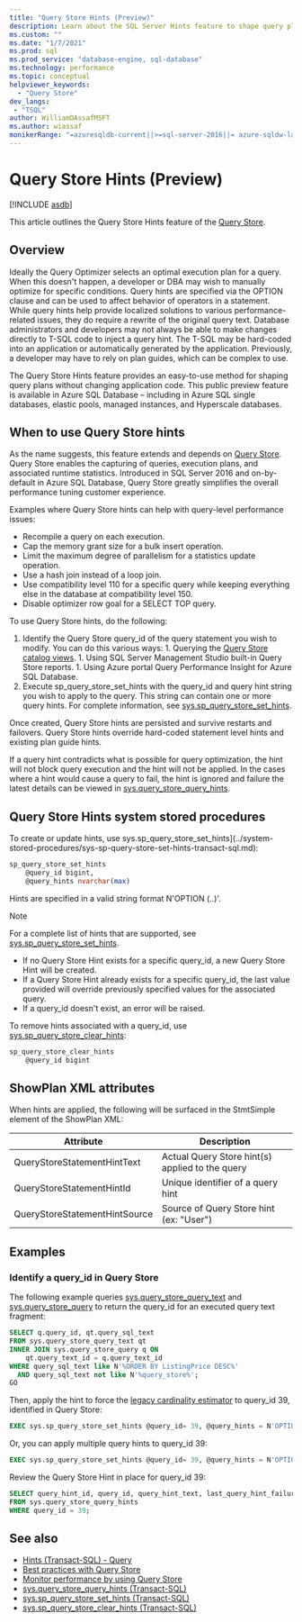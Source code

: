```yaml
---
title: "Query Store Hints (Preview)"
description: Learn about the SQL Server Hints feature to shape query plans without changing application code.
ms.custom: ""
ms.date: "1/7/2021"
ms.prod: sql
ms.prod_service: "database-engine, sql-database"
ms.technology: performance
ms.topic: conceptual
helpviewer_keywords: 
  - "Query Store"
dev_langs:
 - "TSQL"
author: WilliamDAssafMSFT
ms.author: wiassaf
monikerRange: "=azuresqldb-current||>=sql-server-2016||= azure-sqldw-latest||>=sql-server-linux-2017||=azuresqldb-mi-current"
---
```

# Query Store Hints (Preview)
[!INCLUDE [asdb](../../includes/applies-to-version/asdb.md)]

This article outlines the Query Store Hints feature of the [Query Store](monitoring-performance-by-using-the-query-store.md).

## Overview

Ideally the Query Optimizer selects an optimal execution plan for a query. When this doesn't happen, a developer or DBA may wish to manually optimize for specific conditions. Query hints are specified via the OPTION clause and can be used to affect behavior of operators in a statement. While query hints help provide localized solutions to various performance-related issues, they do require a rewrite of the original query text. Database administrators and developers may not always be able to make changes directly to T-SQL code to inject a query hint. The T-SQL may be hard-coded into an application or automatically generated by the application. Previously, a developer may have to rely on plan guides, which can be complex to use.

The Query Store Hints feature provides an easy-to-use method for shaping query plans without changing application code. This public preview feature is available in Azure SQL Database – including in Azure SQL single databases, elastic pools, managed instances, and Hyperscale databases.  

## When to use Query Store hints

As the name suggests, this feature extends and depends on [Query Store](monitoring-performance-by-using-the-query-store.md). Query Store enables the capturing of queries, execution plans, and associated runtime statistics. Introduced in SQL Server 2016 and on-by-default in Azure SQL Database, Query Store greatly simplifies the overall performance tuning customer experience.  

Examples where Query Store hints can help with query-level performance issues:
*    Recompile a query on each execution.
*    Cap the memory grant size for a bulk insert operation.
*    Limit the maximum degree of parallelism for a statistics update operation.
*    Use a hash join instead of a loop join.
*    Use compatibility level 110 for a specific query while keeping everything else in the database at compatibility level 150.
*    Disable optimizer row goal for a SELECT TOP query.

To use Query Store hints, do the following:
1.    Identify the Query Store query_id of the query statement you wish to modify. You can do this various ways: 
    1. Querying the [Query Store catalog views](../system-catalog-views/query-store-catalog-views-transact-sql.md).
    1. Using SQL Server Management Studio built-in Query Store reports.
    1. Using Azure portal Query Performance Insight for Azure SQL Database.
1.    Execute sp_query_store_set_hints with the query_id and query hint string you wish to apply to the query.  This string can contain one or more query hints. For complete information, see [sys.sp_query_store_set_hints](../system-stored-procedures/sys-sp-query-store-set-hints-transact-sql.md).

Once created, Query Store hints are persisted and survive restarts and failovers. Query Store hints override hard-coded statement level hints and existing plan guide hints. 

If a query hint contradicts what is possible for query optimization, the hint will not block query execution and the hint will not be applied. In the cases where a hint would cause a query to fail, the hint is ignored and failure the latest details can be viewed in [sys.query_store_query_hints](../system-catalog-views/sys-query-store-query-hints-transact-sql.md).

## Query Store Hints system stored procedures

To create or update hints, use sys.sp_query_store_set_hints](../system-stored-procedures/sys-sp-query-store-set-hints-transact-sql.md):

```sql
sp_query_store_set_hints
    @query_id bigint,
    @query_hints nvarchar(max)
```
 
Hints are specified in a valid string format N'OPTION (..)'. 

> [!Note]
> For a complete list of hints that are supported, see [sys.sp_query_store_set_hints](../system-stored-procedures/sys-sp-query-store-set-hints-transact-sql.md).

* If no Query Store Hint exists for a specific query_id, a new Query Store Hint will be created. 
* If a Query Store Hint already exists for a specific query_id, the last value provided will override previously specified values for the associated query. 
* If a query_id doesn't exist, an error will be raised. 

To remove hints associated with a query_id, use [sys.sp_query_store_clear_hints](../system-stored-procedures/sys-sp-query-store-clear-hints-transact-sql.md):

```sql
sp_query_store_clear_hints 
    @query_id bigint
```

## ShowPlan XML attributes

When hints are applied, the following will be surfaced in the StmtSimple element of the ShowPlan XML:

|Attribute| Description|
|--|--|
|QueryStoreStatementHintText|Actual Query Store hint(s) applied to the query|
|QueryStoreStatementHintId|Unique identifier of a query hint|
|QueryStoreStatementHintSource|Source of Query Store hint (ex: "User")|


## Examples  

### Identify a query_id in Query Store

The following example queries [sys.query_store_query_text](../system-catalog-views/sys-query-store-query-text-transact-sql.md) and [sys.query_store_query](../system-catalog-views/sys-query-store-query-transact-sql.md) to return the query_id for an executed query text fragment:

```sql
SELECT q.query_id, qt.query_sql_text
FROM sys.query_store_query_text qt 
INNER JOIN sys.query_store_query q ON 
    qt.query_text_id = q.query_text_id 
WHERE query_sql_text like N'%ORDER BY ListingPrice DESC%'  
  AND query_sql_text not like N'%query_store%';
GO
```

 Then, apply the hint to force the [legacy cardinality estimator](../performance/cardinality-estimation-sql-server.md) to query_id 39, identified in Query Store:
  
```sql
EXEC sys.sp_query_store_set_hints @query_id= 39, @query_hints = N'OPTION(USE HINT(''FORCE_LEGACY_CARDINALITY_ESTIMATION''))';
```  

 Or, you can apply multiple query hints to query_id 39:

```sql
EXEC sys.sp_query_store_set_hints @query_id= 39, @query_hints = N'OPTION(RECOMPILE, MAXDOP 1, USE HINT(''QUERY_OPTIMIZER_COMPATIBILITY_LEVEL_120''))';
```

 Review the Query Store Hint in place for query_id 39:

```sql
SELECT query_hint_id, query_id, query_hint_text, last_query_hint_failure_reason, last_query_hint_failure_reason_desc, query_hint_failure_count, source, source_desc, comment 
FROM sys.query_store_query_hints 
WHERE query_id = 39;
```

## See also

- [Hints (Transact-SQL) - Query](../../t-sql/queries/hints-transact-sql-query.md)  
- [Best practices with Query Store](best-practice-with-the-query-store.md)
- [Monitor performance by using Query Store](../../relational-databases/performance/monitoring-performance-by-using-the-query-store.md)
- [sys.query_store_query_hints (Transact-SQL)](../system-catalog-views/sys-query-store-query-hints-transact-sql.md)   
- [sys.sp_query_store_set_hints (Transact-SQL)](../system-stored-procedures/sys-sp-query-store-set-hints-transact-sql.md)   
- [sys.sp_query_store_clear_hints (Transact-SQL)](../system-stored-procedures/sys-sp-query-store-clear-hints-transact-sql.md)   


